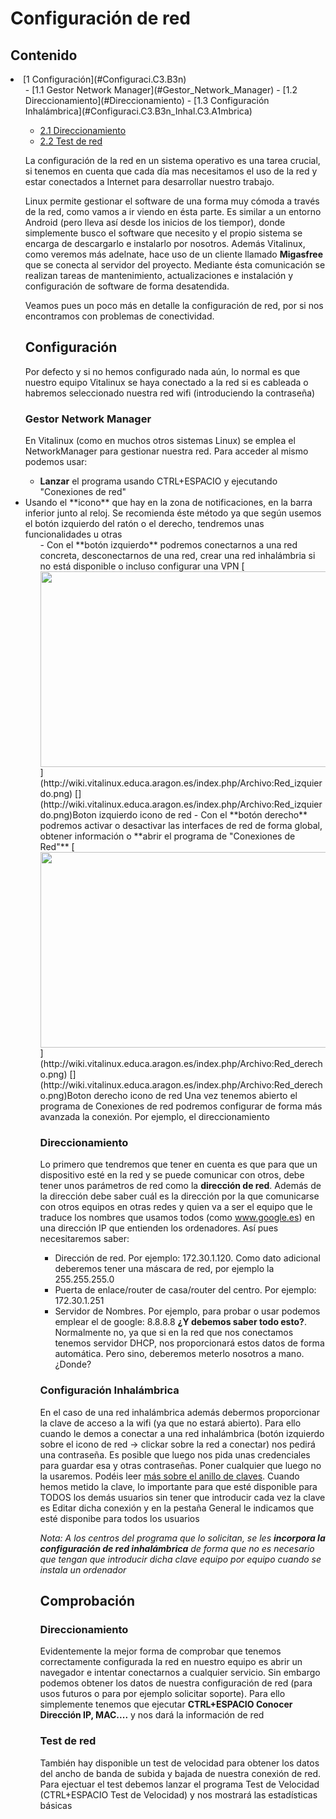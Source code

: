 # Configuración de red







## Contenido

<li class="toclevel-1 tocsection-1">[1 Configuración](#Configuraci.C3.B3n)
<ul>
- [1.1 Gestor Network Manager](#Gestor_Network_Manager)
- [1.2 Direccionamiento](#Direccionamiento)
- [1.3 Configuración Inhalámbrica](#Configuraci.C3.B3n_Inhal.C3.A1mbrica)

- [2.1 Direccionamiento](#Direccionamiento_2)
- [2.2 Test de red](#Test_de_red)

La configuración de la red en un sistema operativo es una tarea crucial, si tenemos en cuenta que cada día mas necesitamos el uso de la red y estar conectados a Internet para desarrollar nuestro trabajo.


Linux permite gestionar el software de una forma muy cómoda a través de la red, como vamos a ir viendo en ésta parte. Es similar a un entorno Android (pero lleva así desde los inicios de los tiempor), donde simplemente busco el software que necesito y el propio sistema se encarga de descargarlo e instalarlo por nosotros. Además Vitalinux, como veremos más adelnate, hace uso de un cliente llamado **Migasfree** que se conecta al servidor del proyecto. Mediante ésta comunicación se realizan tareas de mantenimiento, actualizaciones e instalación y configuración de software de forma desatendida.


Veamos pues un poco más en detalle la configuración de red, por si nos encontramos con problemas de conectividad.


## Configuración

Por defecto y si no hemos configurado nada aún, lo normal es que nuestro equipo Vitalinux se haya conectado a la red si es cableada o habremos seleccionado nuestra red wifi (introduciendo la contraseña)


### Gestor Network Manager

En Vitalinux (como en muchos otros sistemas Linux) se emplea el NetworkManager para gestionar nuestra red. Para acceder al mismo podemos usar:

-  **Lanzar** el programa usando CTRL+ESPACIO y ejecutando "Conexiones de red"
<li> Usando el **icono** que hay en la zona de notificaciones, en la barra inferior junto al reloj. Se recomienda éste método ya que según usemos el botón izquierdo del ratón o el derecho, tendremos unas funcionalidades u otras
<ul>-  Con el **botón izquierdo** podremos conectarnos a una red concreta, desconectarnos de una red, crear una red inhalámbria si no está disponible o incluso configurar una VPN [<img alt="" class="thumbimage" height="313" src="/images/e/e3/Red_izquierdo.png" width="500"/>](http://wiki.vitalinux.educa.aragon.es/index.php/Archivo:Red_izquierdo.png) [](http://wiki.vitalinux.educa.aragon.es/index.php/Archivo:Red_izquierdo.png)Boton izquierdo icono de red
-  Con el **botón derecho** podremos activar o desactivar las interfaces de red de forma global, obtener información o **abrir el programa de "Conexiones de Red"** [<img alt="" class="thumbimage" height="313" src="/images/a/a1/Red_derecho.png" width="500"/>](http://wiki.vitalinux.educa.aragon.es/index.php/Archivo:Red_derecho.png) [](http://wiki.vitalinux.educa.aragon.es/index.php/Archivo:Red_derecho.png)Boton derecho icono de red
Una vez tenemos abierto el programa de Conexiones de red podremos configurar de forma más avanzada la conexión. Por ejemplo, el direccionamiento


### Direccionamiento

Lo primero que tendremos que tener en cuenta es que para que un dispositivo esté en la red y se puede comunicar con otros, debe tener unos parámetros de red como la **dirección de red**. Además de la dirección debe saber cuál es la dirección por la que comunicarse con otros equipos en otras redes y quien va a ser el equipo que le traduce los nombres que usamos todos (como www.google.es) en una dirección IP que entienden los ordenadores. Así pues necesitaremos saber:

-  Dirección de red. Por ejemplo: 172.30.1.120. Como dato adicional deberemos tener una máscara de red, por ejemplo la 255.255.255.0
-  Puerta de enlace/router de casa/router del centro. Por ejemplo: 172.30.1.251
-  Servidor de Nombres. Por ejemplo, para probar o usar podemos emplear el de google: 8.8.8.8
**¿Y debemos saber todo esto?**. Normalmente no, ya que si en la red que nos conectamos tenemos servidor DHCP, nos proporcionará estos datos de forma automática. Pero sino, deberemos meterlo nosotros a mano. ¿Donde?


### Configuración Inhalámbrica

En el caso de una red inhalámbrica además debermos proporcionar la clave de acceso a la wifi (ya que no estará abierto). Para ello cuando le demos a conectar a una red inhalámbrica (botón izquierdo sobre el icono de red -&gt; clickar sobre la red a conectar) nos pedirá una contraseña. Es posible que luego nos pida unas credenciales para guardar esa y otras contraseñas. Poner cualquier que luego no la usaremos. Podéis leer [más sobre el anillo de claves](http://wiki.vitalinux.educa.aragon.es/index.php/Vitalinux/FAQs_%C2%BFC%C3%B3mo_evitar_el_anillo_o_dep%C3%B3sito_de_Claves_al_registrar_una_red_Wireless%3F). 
Cuando hemos metido la clave, lo importante para que esté disponible para TODOS los demás usuarios sin tener que introducir cada vez la clave es Editar dicha conexión y en la pestaña General le indicamos que esté disponibe para todos los usuarios


*Nota: A los centros del programa que lo solicitan, se les **incorpora la configuración de red inhalámbrica** de forma que no es necesario que tengan que introducir dicha clave equipo por equipo cuando se instala un ordenador*


## Comprobación

### Direccionamiento

Evidentemente la mejor forma de comprobar que tenemos correctamente configurada la red en nuestro equipo es abrir un navegador e intentar conectarnos a cualquier servicio.
Sin embargo podemos obtener los datos de nuestra configuración de red (para usos futuros o para por ejemplo solicitar soporte). Para ello simplemente tenemos que ejecutar **CTRL+ESPACIO Conocer Dirección IP, MAC....** y nos dará la información de red


### Test de red

También hay disponible un test de velocidad para obtener los datos del ancho de banda de subida y bajada de nuestra conexión de red.
Para ejectuar el test debemos lanzar el programa Test de Velocidad (CTRL+ESPACIO Test de Velocidad) y nos mostrará las estadísticas básicas








